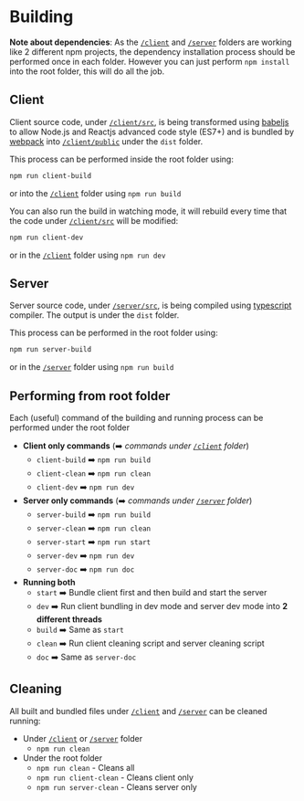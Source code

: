 # Building

**Note about dependencies**: As the [`/client`](/client) and [`/server`](/server) folders are working like 2 different npm projects, the dependency installation process should be performed once in each folder. However you can just perform `npm install` into the root folder, this will do all the job.

## Client

Client source code, under [`/client/src`](/client/src/), is being transformed using [babeljs](http://babeljs.io/) to allow Node.js and Reactjs advanced code style (ES7+) and is bundled by [webpack](http://webpack.js.org/) into [`/client/public`](/client/public/) under the `dist` folder.

This process can be performed inside the root folder using:

```bash
npm run client-build
```

or into the [`/client`](/client) folder using `npm run build`

You can also run the build in watching mode, it will rebuild every time that the code under [`/client/src`](/client/src/) will be modified:

```bash
npm run client-dev
```

or in the [`/client`](/client) folder using `npm run dev`

## Server

Server source code, under [`/server/src`](/server/src/), is being compiled using [typescript](https://www.typescriptlang.org/) compiler. The output is under the `dist` folder.

This process can be performed in the root folder using:

```bash
npm run server-build
```

or in the [`/server`](/server) folder using `npm run build`

## Performing from root folder

Each (useful) command of the building and running process can be performed under the root folder

- **Client only commands** (➡️ *commands under [`/client`](/client) folder*)
    - `client-build` ➡️ `npm run build`
    - `client-clean` ➡️ `npm run clean`
    - `client-dev` ➡️ `npm run dev`
- **Server only commands** (➡️ *commands under [`/server`](/server) folder*)
    - `server-build` ➡️ `npm run build`
    - `server-clean` ➡️ `npm run clean`
    - `server-start` ➡️ `npm run start`
    - `server-dev` ➡️ `npm run dev`
    - `server-doc` ➡️ `npm run doc`
- **Running both**
  - `start` ➡️ Bundle client first and then build and start the server
  - `dev` ➡️ Run client bundling in dev mode and server dev mode into **2 different threads**
  - `build` ➡️ Same as `start`
  - `clean` ➡️ Run client cleaning script and server cleaning script
  - `doc` ➡️ Same as `server-doc`

## Cleaning

All built and bundled files under [`/client`](/client) and [`/server`](/server) can be cleaned running:

- Under [`/client`](/client) or [`/server`](/server) folder
  - `npm run clean`
- Under the root folder
  - `npm run clean` - Cleans all
  - `npm run client-clean` - Cleans client only
  - `npm run server-clean` - Cleans server only
